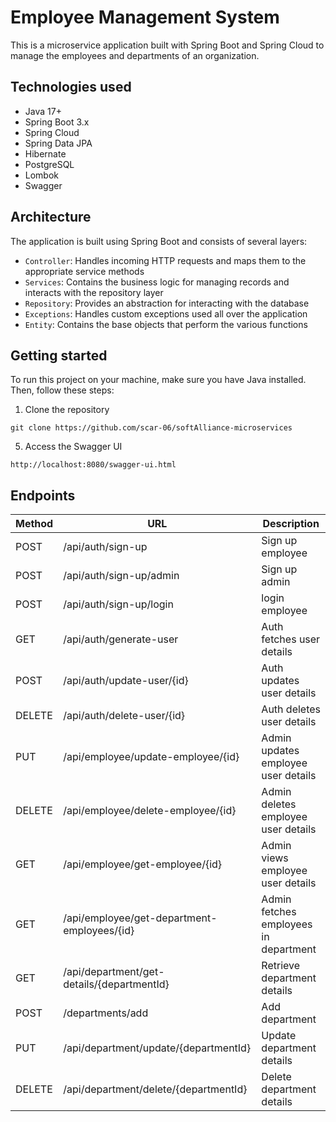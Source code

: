 # Employee Management System

This is a microservice application built with Spring Boot and Spring Cloud to manage the employees and departments of an organization.

## Technologies used

- Java 17+
- Spring Boot 3.x
- Spring Cloud
- Spring Data JPA
- Hibernate
- PostgreSQL
- Lombok
- Swagger

## Architecture

The application is built using Spring Boot and consists of several layers:

- `Controller`: Handles incoming HTTP requests and maps them to the appropriate service methods
- `Services`: Contains the business logic for managing records and interacts with the repository layer
- `Repository`: Provides an abstraction for interacting with the database
- `Exceptions`: Handles custom exceptions used all over the application
- `Entity`: Contains the base objects that perform the various functions

## Getting started

To run this project on your machine, make sure you have Java installed. Then, follow these steps:

1. Clone the repository

```
git clone https://github.com/scar-06/softAlliance-microservices
```

5. Access the Swagger UI

```
http://localhost:8080/swagger-ui.html
```

## Endpoints

| Method | URL                                         | Description                                 |
|--------|---------------------------------------------|---------------------------------------------|
| POST   | /api/auth/sign-up                           | Sign up employee                            |
| POST   | /api/auth/sign-up/admin                     | Sign up admin                               |
| POST   | /api/auth/sign-up/login                     | login employee                              |
| GET    | /api/auth/generate-user                     | Auth fetches user details                   |
| POST   | /api/auth/update-user/{id}                  | Auth updates user details                   |
| DELETE | /api/auth/delete-user/{id}                  | Auth deletes user details                   |
| PUT    | /api/employee/update-employee/{id}          | Admin updates employee user details         |
| DELETE | /api/employee/delete-employee/{id}          | Admin deletes employee user details         |
| GET    | /api/employee/get-employee/{id}             | Admin views employee user details           |
| GET    | /api/employee/get-department-employees/{id} | Admin fetches employees in department       |
| GET    | /api/department/get-details/{departmentId}  | Retrieve department details                 |
| POST   | /departments/add                            | Add department                              |
| PUT    | /api/department/update/{departmentId}       | Update department details                   |
| DELETE | /api/department/delete/{departmentId}       | Delete department details                   |

